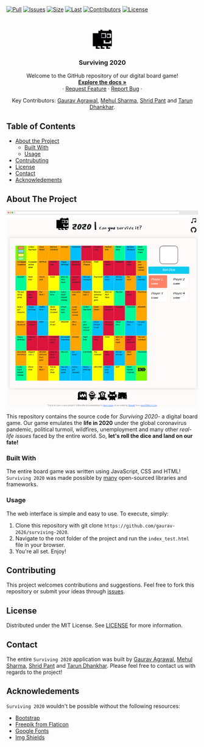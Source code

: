 [![Pull][pr]][pr-url]
[![Issues][issues]][issues-url]
[![Size][repo]][repo-url]
[![Last][last]][last-url]
[![Contributors][contributors]][contributors-url]
[![License][license-shield]][license-url]

<br />
<p align="center">
  <a href="https://github.com/gaurav-2626/surviving-2020">
    <img src="assets/svg/ugly-monster.svg" alt="Logo" width="50">
  </a>
  <h3 align="center">Surviving 2020</h3>
  <p align="center">
    Welcome to the GitHub repository of our digital board game!
    <br />
    <a href="https://github.com/gaurav-2626/surviving-2020/blob/main/README.md"><strong>Explore the docs »</strong></a>
    <br />
    ·
    <a href="https://github.com/gaurav-2626/surviving-2020/issues">Request Feature</a>
    ·
    <a href="https://github.com/gaurav-2626/surviving-2020/issues">Report Bug</a>
    ·
  </p>
  <p align="center">
  Key Contributors: <a href="https://github.com/gaurav-2626">Gaurav Agrawal</a>, <a href="https://github.com/MehulSharma19">Mehul Sharma</a>, <a href="https://github.com/shridpant">Shrid Pant</a> and <a href="https://github.com/tdhankhar">Tarun Dhankhar</a>.
  </p>
</p>


<!-- TABLE OF CONTENTS -->
## Table of Contents

* [About the Project](#about-the-project)
    * [Built With](#built-with)
    * [Usage](#usage)
* [Contrubuting](#contributing)
* [License](#license)
* [Contact](#contact)
* [Acknowledements](#acknowledements)

<!-- ABOUT THE PROJECT -->
## About The Project

[![Product Name Screenshot][product-screenshot]](https://github.com/gaurav-2626/surviving-2020)

This repository contains the source code for *Surviving 2020*- a digital board game. Our game emulates the **life in 2020** under the global coronavirus pandemic, political turmoil, wildfires, unemployment and many other _real-life issues_ faced by the entire world. So, **let's roll the dice and land on our fate!**

### Built With

The entire board game was written using JavaScript, CSS and HTML! `Surviving 2020` was made possible by [many](#acknowledements) open-sourced libraries and frameworks.

### Usage

The web interface is simple and easy to use. To execute, simply:

1. Clone this repository with git clone `https://github.com/gaurav-2626/surviving-2020`.
2. Navigate to the root folder of the project and run the `index_test.html` file in your browser.
3. You're all set. Enjoy!

## Contributing

This project welcomes contributions and suggestions. Feel free to fork this repository or submit your ideas through [issues](https://github.com/gaurav-2626/surviving-2020/issues).

<!-- LICENSE -->
## License

Distributed under the MIT License. See [LICENSE](https://github.com/gaurav-2626/surviving-2020/blob/main/LICENSE) for more information.

<!-- CONTACT -->
## Contact

The entire `Surviving 2020` application was built by [Gaurav Agrawal](https://www.linkedin.com/in/gaurav-agrawal-070599192/), [Mehul Sharma](https://www.linkedin.com/in/mehul-sharma-512916183/), [Shrid Pant](https://www.linkedin.com/in/shridpant/) and [Tarun Dhankhar](https://www.linkedin.com/in/tarundhankhar/). Please feel free to contact us with regards to the project!

<!-- ACKNOWLEDGEMENTS -->
## Acknowledements

`Surviving 2020` wouldn't be possible without the following resources:

* [Bootstrap](https://getbootstrap.com)
* [Freepik from Flaticon](https://www.flaticon.com/authors/freepik)
* [Google Fonts](https://fonts.google.com/)
* [Img Shields](https://shields.io)

<!-- MARKDOWN LINKS & IMAGES -->
[pr]: https://img.shields.io/github/issues-pr/gaurav-2626/surviving-2020
[pr-url]: https://github.com/gaurav-2626/surviving-2020/pulls
[repo]: https://img.shields.io/github/repo-size/gaurav-2626/surviving-2020
[repo-url]: https://github.com/gaurav-2626/surviving-2020
[last]: https://img.shields.io/github/last-commit/gaurav-2626/surviving-2020
[last-url]: https://github.com/gaurav-2626/surviving-2020/commits/main
[contributors]: https://img.shields.io/github/contributors/gaurav-2626/surviving-2020
[contributors-url]: https://github.com/gaurav-2626/surviving-2020/graphs/contributors
[issues]: https://img.shields.io/github/issues-raw/gaurav-2626/surviving-2020
[issues-url]: https://github.com/gaurav-2626/surviving-2020/issues
[license-shield]: https://img.shields.io/apm/l/vim-mode
[license-url]: https://github.com/gaurav-2626/surviving-2020/blob/master/LICENSE
[product-screenshot]: assets/screenshot.PNG